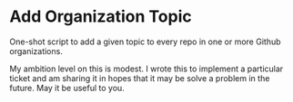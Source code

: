 # Add Organization Topic

One-shot script to add a given topic to every repo in one or more Github organizations.

My ambition level on this is modest. I wrote this to implement a particular ticket and am sharing it in hopes that it may be solve a problem in the future. May it be useful to you.


